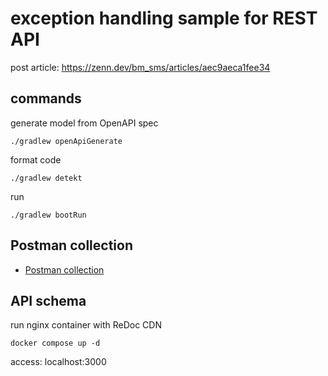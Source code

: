 # exception handling sample for REST API

post article: https://zenn.dev/bm_sms/articles/aec9aeca1fee34

## commands

generate model from OpenAPI spec

```shell
./gradlew openApiGenerate
```

format code

```shell
./gradlew detekt
```

run

```shell
./gradlew bootRun
```

## Postman collection

- [Postman collection](./postman/)

## API schema

run nginx container with ReDoc CDN

```shell
docker compose up -d
```

access: localhost:3000
